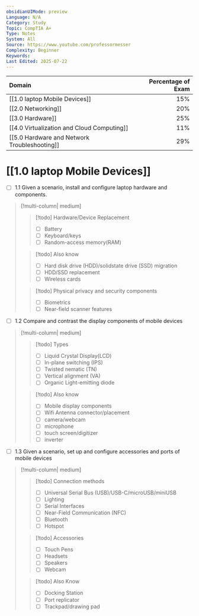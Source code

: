 ```yaml
---
obsidianUIMode: preview
Language: N/A
Category: Study
Topic: CompTIA A+
Type: Notes
System: All
Source: https://www.youtube.com/professormesser
Complexity: Beginner
Keywords: 
Last Edited: 2025-07-22
---
```


| Domain                                       | Percentage of Exam |
| :------------------------------------------- | -----------------: |
| [[1.0 laptop Mobile Devices]]                       |                15% |
| [[2.0 Networking]]                           |                20% |
| [[3.0 Hardware]]                             |                25% |
| [[4.0 Virtualization and Cloud Computing]]   |                11% |
| [[5.0 Hardware and Network Troubleshooting]] |                29% |
# [[1.0 laptop Mobile Devices]]

 - [ ] 1.1 Given a scenario, install and configure laptop hardware and components.
>[!multi-column| medium]
>
>>[!todo] Hardware/Device Replacement
>>- [ ] Battery
>>- [ ] Keyboard/keys
>>- [ ] Random-access memory(RAM)
>
>>[!todo]  Also know
>>- [ ] Hard disk drive (HDD)/solidstate drive (SSD) migration
>>- [ ] HDD/SSD replacement
>>- [ ] Wireless cards
>
>>[!todo] Physical privacy and security components
>>- [ ] Biometrics
>>- [ ] Near-field scanner features

- [ ] 1.2 Compare and contrast the display components of mobile devices
>[!multi-column| medium]
>
>>[!todo] Types
>>- [ ] Liquid Crystal Display(LCD)
>>	- [ ] In-plane switching (IPS)
>>	- [ ] Twisted nematic (TN)
>>	- [ ] Vertical alignment (VA)
>>- [ ] Organic Light-emitting diode
>
>>[!todo]  Also know
>>- [ ] Mobile display components
>>- [ ] Wifi Antenna connector/placement
>>- [ ] camera/webcam
>>- [ ] microphone
>>- [ ] touch screen/digitizer
>>- [ ] inverter

- [ ] 1.3 Given a scenario, set up and configure accessories and ports of mobile devices
>[!multi-column| medium]
>
>>[!todo] Connection methods
>>- [ ] Universal Serial Bus (USB)/USB-C/microUSB/miniUSB
>>- [ ] Lighting
>>- [ ] Serial Interfaces
>>- [ ] Near-Field Communication (NFC)
>>- [ ] Bluetooth
>>- [ ] Hotspot
>
>>[!todo]  Accessories
>>- [ ] Touch Pens
>>- [ ] Headsets
>>- [ ] Speakers
>>- [ ] Webcam
>
>>[!todo] Also Know
>>- [ ] Docking Station
>>- [ ] Port replicator
>>- [ ] Trackpad/drawing pad